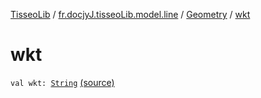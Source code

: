 [TisseoLib](../../index.md) / [fr.docjyJ.tisseoLib.model.line](../index.md) / [Geometry](index.md) / [wkt](./wkt.md)

# wkt

`val wkt: `[`String`](https://kotlinlang.org/api/latest/jvm/stdlib/kotlin/-string/index.html) [(source)](https://github.com/docjyJ/TisseoLib/tree/master/src/main/kotlin/fr/docjyJ/tisseoLib/model/line/Geometry.kt#L4)